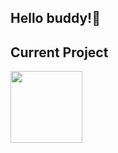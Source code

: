 ## Hello buddy!👋

<!-- ## Github activity -->
<!-- <div style="display: flex"> -->
<!--   <img height="170em" src="https://github-readme-stats.vercel.app/api?username=vylenne&show_icons=true&theme=light&count_private=true&include_all_commits=true" /> -->
<!--   <img height="170em" src="https://github-readme-stats.vercel.app/api/top-langs/?username=vylenne&show_icons=true&hide_border=true&layout=compact&langs_count=8"/> -->
<!-- </div> -->

## Current Project

<p width="100%" align="center">
  <a align="left" href="https://github.com/vylenne/design-patterns-for-humans-rus" title="Design Patterns">
    <img align="left" height="115" src="https://github-readme-stats.vercel.app/api/pin/?username=vylenne&repo=design-patterns-for-humans-rus&theme=light">
  </a>
<!--   <a align="right" href="https://github.com/vylenne/design-patterns-for-humans-rus" title="Design Patterns">
    <img align="right" height="115" src="https://github-readme-stats.vercel.app/api/pin/?username=vylenne&repo=design-patterns-for-humans-rus&theme=light">
  </a> -->
</p>


<!--
Here are some ideas to get you started:

- 🔭 I’m currently working on ...
- 🌱 I’m currently learning ...
- 👯 I’m looking to collaborate on ...
- 🤔 I’m looking for help with ...
- 💬 Ask me about ...
- 📫 How to reach me: ...
- 😄 Pronouns: ...
- ⚡ Fun fact: ...
-->
